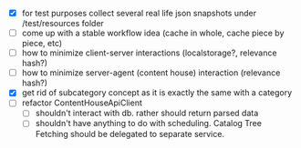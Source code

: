 - [x] for test purposes collect several real life json snapshots under /test/resources folder
- [ ] come up with a stable workflow idea (cache in whole, cache piece by piece, etc)
- [ ] how to minimize client-server interactions (localstorage?, relevance hash?)
- [ ] how to minimize server-agent (content house) interaction (relevance hash?)
- [x] get rid of subcategory concept as it is exactly the same with a category
- [ ] refactor ContentHouseApiClient
    - [ ] shouldn't interact with db. rather should return parsed data
    - [ ] shouldn't have anything to do with scheduling. Catalog Tree Fetching should be delegated to separate service.  